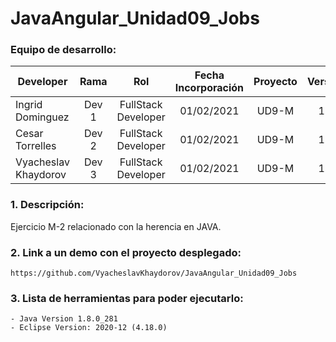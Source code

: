 # JavaAngular_Unidad09_Jobs

### Equipo de desarrollo:

| Developer | Rama | Rol | Fecha Incorporación | Proyecto | Versión |
| --- | :---:  | :---:  | :---:  | :---: | :---:  |
| Ingrid Dominguez | Dev 1 | FullStack Developer | 01/02/2021 | UD9-M  | 1.0  |
| Cesar Torrelles | Dev 2 | FullStack Developer | 01/02/2021 | UD9-M  | 1.0  | 
| Vyacheslav Khaydorov | Dev 3 | FullStack Developer| 01/02/2021 | UD9-M  | 1.0  |

### 1. Descripción:

Ejercicio M-2 relacionado con la herencia en JAVA.

### 2. Link a un demo con el proyecto desplegado:
```
https://github.com/VyacheslavKhaydorov/JavaAngular_Unidad09_Jobs
```
### 3. Lista de herramientas para poder ejecutarlo:
```
- Java Version 1.8.0_281
- Eclipse Version: 2020-12 (4.18.0)
```
